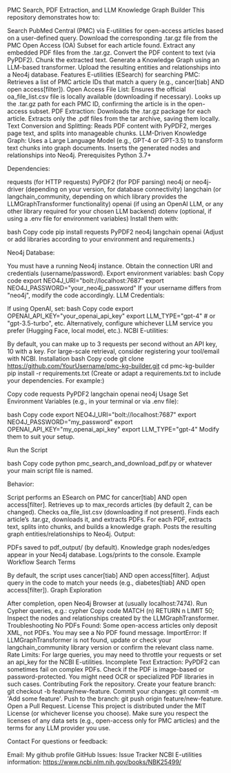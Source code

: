 PMC Search, PDF Extraction, and LLM Knowledge Graph Builder
This repository demonstrates how to:

Search PubMed Central (PMC) via E-utilities for open-access articles based on a user-defined query.
Download the corresponding .tar.gz file from the PMC Open Access (OA) Subset for each article found.
Extract any embedded PDF files from the .tar.gz.
Convert the PDF content to text (via PyPDF2).
Chunk the extracted text.
Generate a Knowledge Graph using an LLM-based transformer.
Upload the resulting entities and relationships into a Neo4j database.
Features
E-utilities (ESearch) for searching PMC:
Retrieves a list of PMC article IDs that match a query (e.g., cancer[tiab] AND open access[filter]).
Open Access File List:
Ensures the official oa_file_list.csv file is locally available (downloading if necessary).
Looks up the .tar.gz path for each PMC ID, confirming the article is in the open-access subset.
PDF Extraction:
Downloads the .tar.gz package for each article.
Extracts only the .pdf files from the tar archive, saving them locally.
Text Conversion and Splitting:
Reads PDF content with PyPDF2, merges page text, and splits into manageable chunks.
LLM-Driven Knowledge Graph:
Uses a Large Language Model (e.g., GPT-4 or GPT-3.5) to transform text chunks into graph documents.
Inserts the generated nodes and relationships into Neo4j.
Prerequisites
Python 3.7+

Dependencies:

requests (for HTTP requests)
PyPDF2 (for PDF parsing)
neo4j or neo4j-driver (depending on your version, for database connectivity)
langchain (or langchain_community, depending on which library provides the LLMGraphTransformer functionality)
openai (if using an OpenAI LLM, or any other library required for your chosen LLM backend)
dotenv (optional, if using a .env file for environment variables)
Install them with:

bash
Copy code
pip install requests PyPDF2 neo4j langchain openai
(Adjust or add libraries according to your environment and requirements.)

Neo4j Database:

You must have a running Neo4j instance.
Obtain the connection URI and credentials (username/password).
Export environment variables:
bash
Copy code
export NEO4J_URI="bolt://localhost:7687"
export NEO4J_PASSWORD="your_neo4j_password"
If your username differs from "neo4j", modify the code accordingly.
LLM Credentials:

If using OpenAI, set:
bash
Copy code
export OPENAI_API_KEY="your_openai_api_key"
export LLM_TYPE="gpt-4"  # or "gpt-3.5-turbo", etc.
Alternatively, configure whichever LLM service you prefer (Hugging Face, local model, etc.).
NCBI E-utilities:

By default, you can make up to 3 requests per second without an API key, 10 with a key.
For large-scale retrieval, consider registering your tool/email with NCBI.
Installation
bash
Copy code
git clone https://github.com/YourUsername/pmc-kg-builder.git
cd pmc-kg-builder
pip install -r requirements.txt
(Create or adapt a requirements.txt to include your dependencies. For example:)

Copy code
requests
PyPDF2
langchain
openai
neo4j
Usage
Set Environment Variables (e.g., in your terminal or via .env file):

bash
Copy code
export NEO4J_URI="bolt://localhost:7687"
export NEO4J_PASSWORD="my_password"
export OPENAI_API_KEY="my_openai_api_key"
export LLM_TYPE="gpt-4"
Modify them to suit your setup.

Run the Script

bash
Copy code
python pmc_search_and_download_pdf.py
or whatever your main script file is named.

Behavior:

Script performs an ESearch on PMC for cancer[tiab] AND open access[filter].
Retrieves up to max_records articles (by default 2, can be changed).
Checks oa_file_list.csv (downloading if not present).
Finds each article’s .tar.gz, downloads it, and extracts PDFs.
For each PDF, extracts text, splits into chunks, and builds a knowledge graph.
Posts the resulting graph entities/relationships to Neo4j.
Output:

PDFs saved to pdf_output/ (by default).
Knowledge graph nodes/edges appear in your Neo4j database.
Logs/prints to the console.
Example Workflow
Search Terms

By default, the script uses cancer[tiab] AND open access[filter].
Adjust query in the code to match your needs (e.g., diabetes[tiab] AND open access[filter]).
Graph Exploration

After completion, open Neo4j Browser at <Your Neo4j address> (usually localhost:7474).
Run Cypher queries, e.g.:
cypher
Copy code
MATCH (n) RETURN n LIMIT 50;
Inspect the nodes and relationships created by the LLMGraphTransformer.
Troubleshooting
No PDFs Found: Some open-access articles only deposit XML, not PDFs. You may see a No PDF found message.
ImportError: If LLMGraphTransformer is not found, update or check your langchain_community library version or confirm the relevant class name.
Rate Limits: For large queries, you may need to throttle your requests or set an api_key for the NCBI E-utilities.
Incomplete Text Extraction: PyPDF2 can sometimes fail on complex PDFs. Check if the PDF is image-based or password-protected. You might need OCR or specialized PDF libraries in such cases.
Contributing
Fork the repository.
Create your feature branch: git checkout -b feature/new-feature.
Commit your changes: git commit -m 'Add some feature'.
Push to the branch: git push origin feature/new-feature.
Open a Pull Request.
License
This project is distributed under the MIT License (or whichever license you choose). Make sure you respect the licenses of any data sets (e.g., open-access only for PMC articles) and the terms for any LLM provider you use.

Contact
For questions or feedback:

Email: My github profile
GitHub Issues: Issue Tracker
NCBI E-utilities information: https://www.ncbi.nlm.nih.gov/books/NBK25499/
